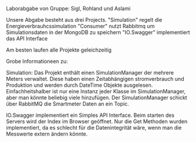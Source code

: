 Laborabgabe von Gruppe: Sigl, Rohland und Aslami

Unsere Abgabe besteht aus drei Projects. 
"Simulation" regelt die Energieverbrauhcssimulation
"Consumer" nutzt Rabbitmq um Simulationsdaten in der MongoDB zu speichern
"IO.Swagger" implementiert das API Interface

Am besten laufen alle Projekte geleichzeitig

Grobe Informationeen zu:

Simulation: Das Projekt enthält einen SimulationManager der mehrere Meters verwaltet. Diese haben einen Zeitabhängigen stromverbrauch und Produktion und werden durch DateTime Objekte ausgelesen. Einfachheitshalber ist nur eine Instanz jeder Klasse im SimulationManager, aber man könnte beliebig viele hinzufügen. Der SimulationManager schickt über RabbitMQ die Smartmeter Daten an ein Topic.


IO.Swagger implementiert ein Simples API Interface. Beim starten des Servers wird der Index im Browser geöffnet. Nur die Get Methoden wurden implementiert, da es schlecht für die Datenintegrität wäre, wenn man die Messwerte extern ändern könnte.
